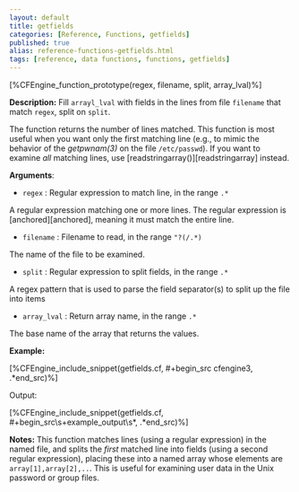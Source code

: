```yaml
---
layout: default
title: getfields
categories: [Reference, Functions, getfields]
published: true
alias: reference-functions-getfields.html
tags: [reference, data functions, functions, getfields]
---
```


[%CFEngine_function_prototype(regex, filename, split, array_lval)%]

**Description:** Fill `arrayl_lval` with fields in the lines from file `filename` that match `regex`, split on `split`.

The function returns the number of lines matched. This function is most
useful when you want only the first matching line (e.g., to mimic the
behavior of the *getpwnam(3)* on the file `/etc/passwd`). If you want to
examine *all* matching lines, use [readstringarray()][readstringarray] 
instead.

**Arguments**:

* `regex` : Regular expression to match line, in the range `.*`  

A regular expression matching one or more lines. The regular expression
is [anchored][anchored], meaning it must match the entire line.   

* `filename` : Filename to read, in the range `"?(/.*)`

The name of the file to be examined.   

* `split` : Regular expression to split fields, in the range `.*`

A regex pattern that is used to parse the field separator(s) to split up
the file into items   

* `array_lval` : Return array name, in the range `.*`

The base name of the array that returns the values.

**Example:**

[%CFEngine_include_snippet(getfields.cf, #\+begin_src cfengine3, .*end_src)%]

Output:

[%CFEngine_include_snippet(getfields.cf, #\+begin_src\s+example_output\s*, .*end_src)%]

**Notes:**
This function matches lines (using a regular expression) in the named
file, and splits the *first* matched line into fields (using a second
regular expression), placing these into a named array whose elements are
`array[1],array[2],..`. This is useful for examining user data in the
Unix password or group files.
